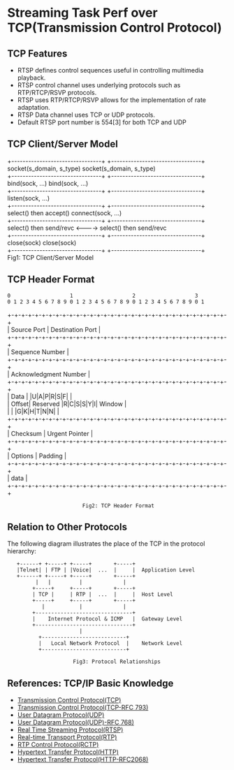 # Streaming Task Perf over TCP(Transmission Control Protocol)

## TCP Features
* RTSP defines control sequences useful in controlling multimedia playback.
* RTSP control channel uses underlying protocols such as RTP/RTCP/RSVP protocols.
* RTSP uses RTP/RTCP/RSVP allows for the implementation of rate adaptation.
* RTSP Data channel uses TCP or UDP protocols.
* Default RTSP port number is 554[3] for both TCP and UDP

## TCP Client/Server Model
+--------------------------------+      +--------------------------------+  
    socket(s_domain, s_type)               socket(s_domain, s_type)  
+--------------------------------+      +--------------------------------+  
        bind(sock, ...)                        bind(sock, ...)  
+--------------------------------+      +--------------------------------+  
        listen(sock, ...)   
+--------------------------------+      +--------------------------------+  
        select() then accept()                connect(sock, ...)  
+--------------------------------+      +--------------------------------+  
    select() then send/revc       <---->    select() then send/revc  
+--------------------------------+      +--------------------------------+  
            close(sock)                            close(sock)  
+--------------------------------+      +--------------------------------+  
                         Fig1: TCP Client/Server Model

## TCP Header Format
    0                   1                   2                   3
    0 1 2 3 4 5 6 7 8 9 0 1 2 3 4 5 6 7 8 9 0 1 2 3 4 5 6 7 8 9 0 1  
   +-+-+-+-+-+-+-+-+-+-+-+-+-+-+-+-+-+-+-+-+-+-+-+-+-+-+-+-+-+-+-+-+  
   |          Source Port          |       Destination Port        |  
   +-+-+-+-+-+-+-+-+-+-+-+-+-+-+-+-+-+-+-+-+-+-+-+-+-+-+-+-+-+-+-+-+  
   |                        Sequence Number                        |  
   +-+-+-+-+-+-+-+-+-+-+-+-+-+-+-+-+-+-+-+-+-+-+-+-+-+-+-+-+-+-+-+-+  
   |                    Acknowledgment Number                      |  
   +-+-+-+-+-+-+-+-+-+-+-+-+-+-+-+-+-+-+-+-+-+-+-+-+-+-+-+-+-+-+-+-+  
   |  Data |           |U|A|P|R|S|F|                               |  
   | Offset| Reserved  |R|C|S|S|Y|I|            Window             |  
   |       |           |G|K|H|T|N|N|                               |  
   +-+-+-+-+-+-+-+-+-+-+-+-+-+-+-+-+-+-+-+-+-+-+-+-+-+-+-+-+-+-+-+-+  
   |           Checksum            |         Urgent Pointer        |  
   +-+-+-+-+-+-+-+-+-+-+-+-+-+-+-+-+-+-+-+-+-+-+-+-+-+-+-+-+-+-+-+-+  
   |                    Options                    |    Padding    |  
   +-+-+-+-+-+-+-+-+-+-+-+-+-+-+-+-+-+-+-+-+-+-+-+-+-+-+-+-+-+-+-+-+  
   |                             data                              |  
   +-+-+-+-+-+-+-+-+-+-+-+-+-+-+-+-+-+-+-+-+-+-+-+-+-+-+-+-+-+-+-+-+  

                            Fig2: TCP Header Format

## Relation to Other Protocols

  The following diagram illustrates the place of the TCP in the protocol
  hierarchy:


       +------+ +-----+ +-----+       +-----+
       |Telnet| | FTP | |Voice|  ...  |     |  Application Level
       +------+ +-----+ +-----+       +-----+
             |   |         |             |
            +-----+     +-----+       +-----+
            | TCP |     | RTP |  ...  |     |  Host Level
            +-----+     +-----+       +-----+
               |           |             |
            +-------------------------------+
            |    Internet Protocol & ICMP   |  Gateway Level
            +-------------------------------+
                           |
              +---------------------------+
              |   Local Network Protocol  |    Network Level
              +---------------------------+

                         Fig3: Protocol Relationships

## References: TCP/IP Basic Knowledge
* [Transmission Control Protocol(TCP)](https://en.wikipedia.org/wiki/Transmission_Control_Protocol)  
* [Transmission Control Protocol(TCP-RFC 793)](https://tools.ietf.org/html/rfc793)  
* [User Datagram Protocol(UDP)](https://en.wikipedia.org/wiki/User_Datagram_Protocol)  
* [User Datagram Protocol(UDP)-RFC 768)](https://tools.ietf.org/html/rfc768)  
* [Real Time Streaming Protocol(RTSP)](https://en.wikipedia.org/wiki/Real_Time_Streaming_Protocol)  
* [Real-time Transport Protocol(RTP)](https://en.wikipedia.org/wiki/Real-time_Transport_Protocol)  
* [RTP Control Protocol(RCTP)](https://en.wikipedia.org/wiki/RTP_Control_Protocol) 
* [Hypertext Transfer Protocol(HTTP)](https://en.wikipedia.org/wiki/Hypertext_Transfer_Protocol)
* [Hypertext Transfer Protocol(HTTP-RFC2068)](https://tools.ietf.org/html/rfc2068)
